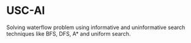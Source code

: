 # USC-AI

Solving waterflow problem using informative and uninformative search techniques like BFS, DFS, A* and uniform search.  
